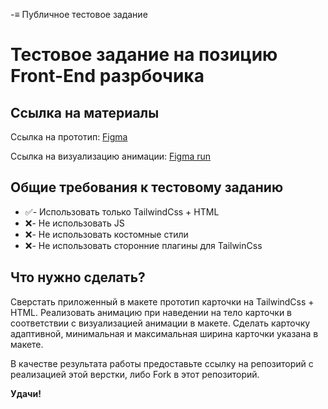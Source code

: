 -≡ Публичное тестовое задание

# Тестовое задание на позицию Front-End разрбочика

## Ссылка на материалы

Ссылка на прототип: [Figma](https://www.figma.com/design/gjW67aIybkWSQoMpswQwwH/test-worck?m=auto&t=1hyC4KAkgttJ4VSO-6)

Ссылка на визуализацию анимации: [Figma run](https://www.figma.com/proto/gjW67aIybkWSQoMpswQwwH/test-worck?node-id=1-21110&t=nKedMDM6YojdlOcq-0&scaling=min-zoom&content-scaling=fixed&page-id=0%3A1)

## Общие требования к тестовому заданию

- ✅- Использовать только TailwindCss + HTML
- ❌- Не использовать JS
- ❌- Не использовать костомные стили
- ❌- Не использовать сторонние плагины для TailwinCss

## Что нужно сделать?

Сверстать приложенный в макете прототип карточки на TailwindCss + HTML. Реализовать анимацию при наведении на тело карточки в соответствии с визуализацией анимации в макете. Сделать карточку адаптивной, минимальная и максимальная ширина карточки указана в макете.

В качестве результата работы предоставьте ссылку на репозиторий с реализацией этой верстки, либо Fork в этот репозиторий.

**Удачи!**
